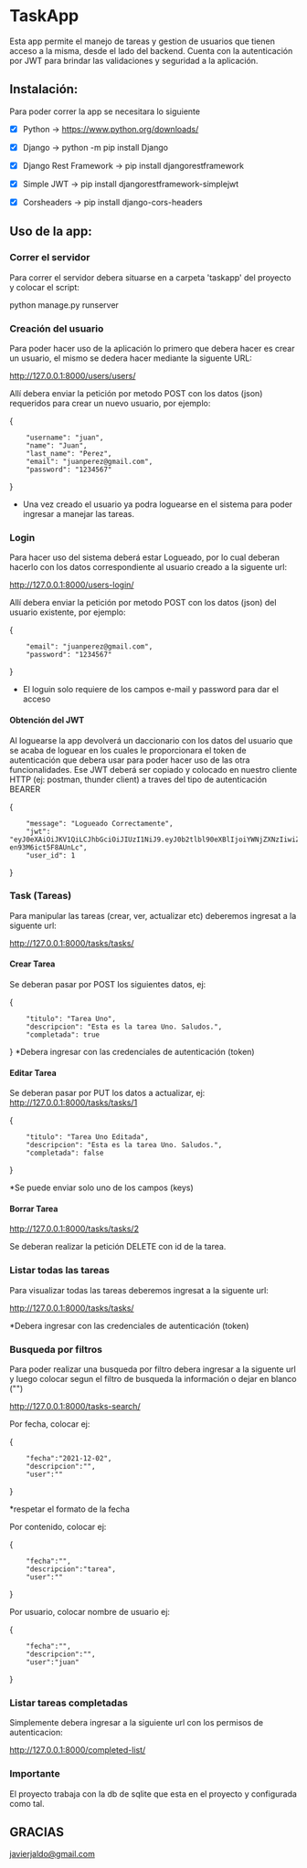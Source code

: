 
# TaskApp

Esta app permite el manejo de tareas y gestion de usuarios que tienen acceso a la misma, desde el lado del backend. 
Cuenta con la autenticación por JWT para brindar las validaciones y seguridad a la aplicación.



## Instalación:

Para poder correr la app se necesitara lo siguiente

- [x] Python -> https://www.python.org/downloads/
- [x] Django -> python -m pip install Django
- [x] Django Rest Framework -> pip install djangorestframework
- [x] Simple JWT -> pip install djangorestframework-simplejwt
- [x] Corsheaders -> pip install django-cors-headers


## Uso de la app:
   
### Correr el servidor
   
Para correr el servidor debera situarse en a carpeta 'taskapp' del proyecto y colocar el script:
   
python manage.py runserver
   
### Creación del usuario

Para poder hacer uso de la aplicación lo primero que debera hacer es crear un usuario, el mismo se dedera hacer mediante la siguente URL:
   
http://127.0.0.1:8000/users/users/
   
Allí debera enviar la petición por metodo POST con los datos (json) requeridos para crear un nuevo usuario, por ejemplo:
   
{
  
        "username": "juan",
        "name": "Juan",
        "last_name": "Perez",
        "email": "juanperez@gmail.com",
        "password": "1234567"
  
}
   
- Una vez creado el usuario ya podra loguearse en el sistema para poder ingresar a manejar las tareas.
   
 ### Login 
   
Para hacer uso del sistema deberá estar Logueado, por lo cual deberan hacerlo con los datos correspondiente al usuario creado a la siguente url:
   
http://127.0.0.1:8000/users-login/
   
   
Allí debera enviar la petición por metodo POST con los datos (json) del usuario existente, por ejemplo:
   
{
   
        "email": "juanperez@gmail.com",
        "password": "1234567"
}
   
* El loguin solo requiere de los campos e-mail y password para dar el acceso
   
#### Obtención del JWT

Al loguearse la app devolverá un daccionario con los datos del usuario que se acaba de loguear en los cuales le proporcionara el token de autenticación que debera usar para poder hacer uso de las otra funcionalidades. Ese JWT deberá ser copiado y colocado en nuestro cliente HTTP (ej: postman, thunder client) a traves del tipo de autenticación BEARER

{
   
        "message": "Logueado Correctamente",
        "jwt": "eyJ0eXAiOiJKV1QiLCJhbGciOiJIUzI1NiJ9.eyJ0b2tlbl90eXBlIjoiYWNjZXNzIiwiZXhwIjoxNjM4NDc2NTI3LCJqdGkiOiI5NWE2MzNjZDkyMTA0NDBjOTlkMDM1YjFhYjkwMzEzYiIsInVzZXJfaWQiOjF9.MT6VrRI28SzVt8Y88mwGLyQ4C-en93M6ict5F8AUnLc",
        "user_id": 1
        
}

### Task (Tareas)

Para manipular las tareas (crear, ver, actualizar etc) deberemos ingresat a la siguente url:
  
http://127.0.0.1:8000/tasks/tasks/
  
#### Crear Tarea
  
Se deberan pasar por POST los siguientes datos, ej:

{

        "titulo": "Tarea Uno",
        "descripcion": "Esta es la tarea Uno. Saludos.",
        "completada": true
     
}
*Debera ingresar con las credenciales de autenticación (token)
  
#### Editar Tarea

Se deberan pasar por PUT los datos a actualizar, ej:
http://127.0.0.1:8000/tasks/tasks/1

{

        "titulo": "Tarea Uno Editada",
        "descripcion": "Esta es la tarea Uno. Saludos.",
        "completada": false
     
}

*Se puede enviar solo uno de los campos (keys)

#### Borrar Tarea

http://127.0.0.1:8000/tasks/tasks/2

Se deberan realizar la petición DELETE con id de la tarea.


### Listar todas las tareas

Para visualizar todas las tareas deberemos ingresat a la siguente url:
  
http://127.0.0.1:8000/tasks/tasks/

*Debera ingresar con las credenciales de autenticación (token)

### Busqueda por filtros

Para poder realizar una busqueda por filtro debera ingresar a la siguente url y luego colocar segun el filtro de busqueda la información o dejar en blanco ("")

http://127.0.0.1:8000/tasks-search/

Por fecha, colocar ej:

{
   
        "fecha":"2021-12-02",
        "descripcion":"",
        "user":""
        
}

*respetar el formato de la fecha

Por contenido, colocar ej:

{

        "fecha":"",
        "descripcion":"tarea",
        "user":""
        
}

Por usuario, colocar nombre de usuario ej:

{

        "fecha":"",
        "descripcion":"",
        "user":"juan"
        
}

### Listar tareas completadas

Simplemente debera ingresar a la siguiente url con los permisos de autenticacion:

http://127.0.0.1:8000/completed-list/

### Importante

El proyecto trabaja con la db de sqlite que esta en el proyecto y configurada como tal.

## GRACIAS
javierjaldo@gmail.com




  

  
  



